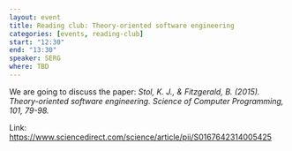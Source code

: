 ```yaml
---
layout: event
title: Reading club: Theory-oriented software engineering
categories: [events, reading-club]
start: "12:30"
end: "13:30"
speaker: SERG
where: TBD
---
```


We are going to discuss the paper: _Stol, K. J., & Fitzgerald, B. (2015). Theory-oriented software engineering. Science of Computer Programming, 101, 79-98._

Link: https://www.sciencedirect.com/science/article/pii/S0167642314005425
